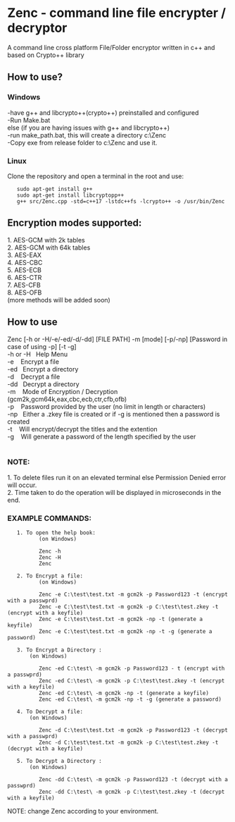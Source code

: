 <h1>Zenc - command line file encrypter / decryptor</h1>
A command line cross platform File/Folder encryptor written in c++ and based on Crypto++ library 

<h2>How to use?</h2>  
<h3>Windows</h3>
-have g++ and libcrypto++(crypto++) preinstalled and configured<br>
-Run Make.bat<br>
else (if you are having issues with g++ and libcrypto++)<br>
-run make_path.bat, this will create a directory c:\Zenc <br>
-Copy exe from release folder to c:\Zenc and use it.<br>

<h3>Linux</h3>
Clone the repository and open a terminal in the root and use:

       sudo apt-get install g++
       sudo apt-get install libcryptopp++
       g++ src/Zenc.cpp -std=c++17 -lstdc++fs -lcrypto++ -o /usr/bin/Zenc
 
<h2>Encryption modes supported:</h2>
1.  AES-GCM with 2k tables<br>
2.  AES-GCM with 64k tables<br>
3.  AES-EAX<br>
4.  AES-CBC<br>
5.  AES-ECB<br>
6.  AES-CTR<br>       
7.  AES-CFB<br>
8.  AES-OFB<br>
(more methods will be added soon)<br>

<h2> How to use </h2>
Zenc [-h or -H/-e/-ed/-d/-dd] [FILE PATH] -m [mode] [-p/-np] [Password in case of using -p] [-t -g]<br>
-h or -H &nbsp; Help Menu<br>
-e &nbsp;&nbsp; Encrypt a file<br>
-ed&nbsp;&nbsp; Encrypt a directory<br>
-d &nbsp;&nbsp; Decrypt a file<br>
-dd&nbsp;&nbsp; Decrypt a directory<br>
-m &nbsp;&nbsp; Mode of Encryption / Decryption (gcm2k,gcm64k,eax,cbc,ecb,ctr,cfb,ofb)<br>
-p &nbsp;&nbsp; Password provided by the user (no limit in length or characters)<br>
-np&nbsp;&nbsp; Either a .zkey file is created or if -g is mentioned then a password is created<br>
-t &nbsp;&nbsp; Will encrypt/decrypt the titles and the extention<br>
-g &nbsp;&nbsp; Will generate a password of the length specified by the user<br> 
<br>

<h3>NOTE:</h3>
1. To delete files run it on an elevated terminal else Permission Denied error will occur. <br>
2. Time taken to do the operation will be displayed in microseconds in the end.

<h3>EXAMPLE COMMANDS:</h3>

       1. To open the help book: 
              (on Windows)

              Zenc -h
              Zenc -H
              Zenc

       2. To Encrypt a file: 
              (on Windows)

              Zenc -e C:\test\test.txt -m gcm2k -p Password123 -t (encrypt with a passwprd)     
              Zenc -e C:\test\test.txt -m gcm2k -p C:\test\test.zkey -t (encrypt with a keyfile)   
              Zenc -e C:\test\test.txt -m gcm2k -np -t (generate a keyfile)
              Zenc -e C:\test\test.txt -m gcm2k -np -t -g (generate a password)

       3. To Encrypt a Directory : 
           (on Windows) 

              Zenc -ed C:\test\ -m gcm2k -p Password123 - t (encrypt with a passwprd)
              Zenc -ed C:\test\ -m gcm2k -p C:\test\test.zkey -t (encrypt with a keyfile)
              Zenc -ed C:\test\ -m gcm2k -np -t (generate a keyfile)
              Zenc -ed C:\test\ -m gcm2k -np -t -g (generate a password)

       4. To Decrypt a file: 
           (on Windows) 

              Zenc -d C:\test\test.txt -m gcm2k -p Password123 -t (decrypt with a passwprd)
              Zenc -d C:\test\test.txt -m gcm2k -p C:\test\test.zkey -t (decrypt with a keyfile)

       5. To Decrypt a Directory : 
           (on Windows) 

              Zenc -dd C:\test\ -m gcm2k -p Password123 -t (decrypt with a passwprd)
              Zenc -dd C:\test\ -m gcm2k -p C:\test\test.zkey -t (decrypt with a keyfile)
       
NOTE: change Zenc according to your environment.       


